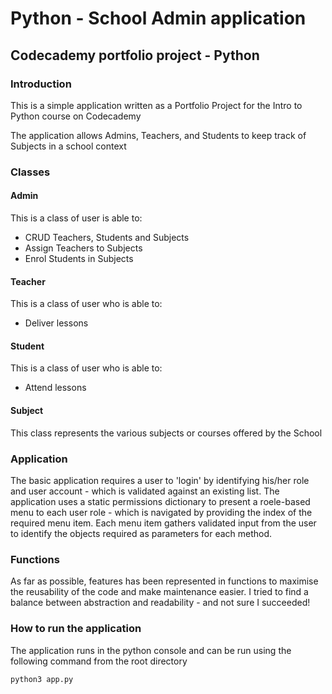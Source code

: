 # Python - School Admin application

## Codecademy portfolio project - Python

### Introduction
This is a simple application written as a Portfolio Project for the Intro to Python course on Codecademy

The application allows Admins, Teachers, and Students to keep track of Subjects in a school context

### Classes
#### Admin
This is a class of user is able to:
* CRUD Teachers, Students and Subjects
* Assign Teachers to Subjects
* Enrol Students in Subjects

#### Teacher
This is a class of user who is able to:
* Deliver lessons

#### Student
This is a class of user who is able to:
* Attend lessons

#### Subject
This class represents the various subjects or courses offered by the School

### Application
The basic application requires a user to 'login' by identifying his/her role and user account - which is validated against an existing list. The application uses a static permissions dictionary to present a roele-based menu to each user role - which is navigated by providing the index of the required menu item. Each menu item gathers validated input from the user to identify the objects required as parameters for each method.

### Functions
As far as possible, features has been represented in functions to maximise the reusability of the code and make maintenance easier. I tried to find a balance between abstraction and readability - and not sure I succeeded!

### How to run the application
The application runs in the python console and can be run using the following command from the root directory
``` python
python3 app.py
```
